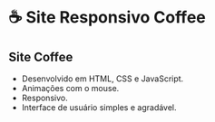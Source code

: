# ☕ Site Responsivo Coffee 

##  Site Coffee 
- Desenvolvido em HTML, CSS e JavaScript.
- Animações com o mouse.
- Responsivo.
- Interface de usuário simples e agradável.
